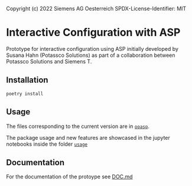 Copyright (c) 2022 Siemens AG Oesterreich
SPDX-License-Identifier: MIT

# Interactive Configuration with ASP


Prototype for interactive configuration using ASP initially developed by Susana Hahn (Potassco Solutions) as part of a collaboration between Potassco Solutions and Siemens T.

## Installation
```
poetry install
```


## Usage

The files corresponding to the current version are in [`ooasp`](ooasp).

The package usage and new features are showcased in the jupyter notebooks inside the folder [`usage`](usage)

## Documentation

For the documentation of the protoype see [DOC.md](DOC.md)